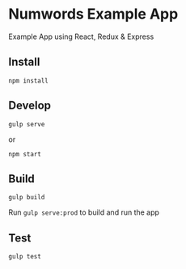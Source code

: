 Numwords Example App
=========================

Example App using React, Redux & Express
<br/>

Install
-----
```
npm install
```

Develop
-----
```
gulp serve
```
or
```
npm start
```

Build
-----
```
gulp build
```

Run ```gulp serve:prod``` to build and run the app

Test
-----
```
gulp test
```